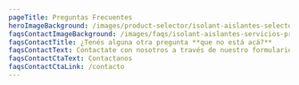 ```yaml
---
pageTitle: Preguntas Frecuentes
heroImageBackground: /images/product-selector/isolant-aislantes-selector-de-producto-resultados-fondo.jpg
faqsContactImageBackground: /images/faqs/isolant-aislantes-servicios-preguntas-frecuentes-contacto-fondo.jpg
faqsContactTitle: ¿Tenés alguna otra pregunta **que no está acá?**
faqsContactText: Contactate con nosotros a través de nuestro formulario para que podamos ayudarte.
faqsContactCtaText: Contactanos
faqsContactCtaLink: /contacto
---
```

